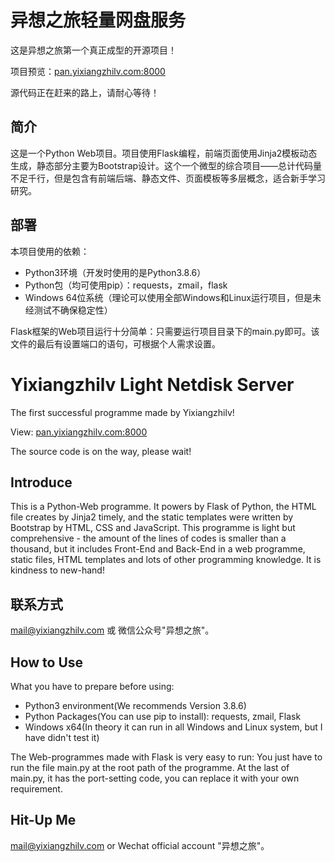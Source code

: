 # 异想之旅轻量网盘服务

这是异想之旅第一个真正成型的开源项目！

项目预览：[pan.yixiangzhilv.com:8000](http://pan.yixiangzhilv.com:8000/)

源代码正在赶来的路上，请耐心等待！

## 简介
这是一个Python Web项目。项目使用Flask编程，前端页面使用Jinja2模板动态生成，静态部分主要为Bootstrap设计。这个一个微型的综合项目——总计代码量不足千行，但是包含有前端后端、静态文件、页面模板等多层概念，适合新手学习研究。

## 部署
本项目使用的依赖：
- Python3环境（开发时使用的是Python3.8.6）
- Python包（均可使用pip）：requests，zmail，flask
- Windows 64位系统（理论可以使用全部Windows和Linux运行项目，但是未经测试不确保稳定性）

Flask框架的Web项目运行十分简单：只需要运行项目目录下的main.py即可。该文件的最后有设置端口的语句，可根据个人需求设置。

# Yixiangzhilv Light Netdisk Server

The first successful programme made by Yixiangzhilv!

View: [pan.yixiangzhilv.com:8000](http://pan.yixiangzhilv.com:8000/)

The source code is on the way, please wait!

## Introduce
This is a Python-Web programme. It powers by Flask of Python, the HTML file creates by Jinja2 timely, and the static templates were written by Bootstrap by HTML, CSS and JavaScript. This programme is light but comprehensive - the amount of the lines of codes is smaller than a thousand, but it includes Front-End and Back-End in a web programme, static files, HTML templates and lots of other programming knowledge. It is kindness to new-hand!

## 联系方式
[mail@yixiangzhilv.com](mailto:mail@yixiangzhilv.com) 或 微信公众号"异想之旅"。

## How to Use

What you have to prepare before using:
- Python3 environment(We recommends Version 3.8.6)
- Python Packages(You can use pip to install): requests, zmail, Flask
- Windows x64(In theory it can run in all Windows and Linux system, but I have didn't test it)

The Web-programmes made with Flask is very easy to run: You just have to run the file main.py at the root path of the programme. At the last of main.py, it has the port-setting code, you can replace it with your own requirement.

## Hit-Up Me
[mail@yixiangzhilv.com](mailto:mail@yixiangzhilv.com)
or
Wechat official account "异想之旅"。
